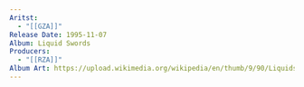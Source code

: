 ```yaml
---
Aritst:
  - "[[GZA]]"
Release Date: 1995-11-07
Album: Liquid Swords
Producers:
  - "[[RZA]]"
Album Art: https://upload.wikimedia.org/wikipedia/en/thumb/9/90/Liquidswords1995.png/250px-Liquidswords1995.png
---
```

